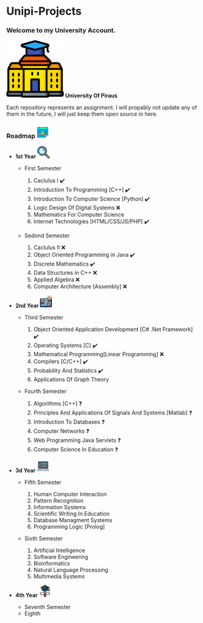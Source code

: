# Unipi-Projects

### Welcome to my University  Account.

<img src="img/university.png" alt="university" width="150"/> **University Of Piraus**

Each repository represents an assignment. I will propably not update any of them in the future, I will just keep them open source in here.

### Roadmap <img src="img/calendar.png" alt="calendar" width="32"/>

* **1st Year** <img src="img/mangi.png" alt="mangi" width="32"/>
  * First Semester
    1) Caclulus I  :heavy_check_mark:
    2) Introduction To Programming [C++]  :heavy_check_mark:
    3) Introduction To Computer Science [Python]   :heavy_check_mark:
    4) Logic Design Of Digital Systems  ❌
    5) Mathematics For Computer Science
    6) Internet Technologies [HTML/CSS/JS/PHP]   :heavy_check_mark:

  * Sedond Semester
    1) Caclulus II  ❌
    2) Object Oriented Programming in Java   :heavy_check_mark:
    3) Discrete Mathematics   :heavy_check_mark:
    4) Data Structures in C++  ❌
    5) Applied Algebra  ❌
    6) Computer Architecture [Assembly]  ❌

* **2nd Year** <img src="img/open_book.png" alt="open_book" width="32"/>
  * Third Semester
    1) Object Oriented Application Development [C# .Net Framework]   :heavy_check_mark:
    2) Operating Systems [C]   :heavy_check_mark:
    3) Mathematical Programming[Linear Programming]  ❌
    4) Compilers [C/C++]   :heavy_check_mark:
    5) Probability And Statistics   :heavy_check_mark:
    6) Applications Of Graph Theory

  * Fourth Semester
    1) Algorithms [C++]  ❓
    2) Principles And Applications Of Signals And Systems [Matlab]  ❓
    3) Introduction To Databases  ❓
    4) Computer Networks  ❓
    5) Web Programming Java Servlets  ❓
    6) Computer Science In Education  ❓

* **3d Year** <img src="img/laptop.png" alt="laptop" width="32"/>
  * Fifth Semester
    1) Human Computer Interaction
    2) Pattern Recognition
    3) Information Systems
    4) Scientific Writing In Education
    5) Database Managment Systems
    6) Programming Logic [Prolog]
  
  * Sixth Semester
    1) Artificial Intelligence
    2) Software Engineering
    3) Bioinformatics
    4) Natural Language Processing
    5) Multimedia Systems

* **4th Year** <img src="img/graduation.png" alt="graduation" width="32"/>
  * Seventh Semester
  * Eighth
  
  



<!--[Alt text](img/university.png "a title")-->



<!--
**unipi-projects/unipi-projects** is a ✨ _special_ ✨ repository because its `README.md` (this file) appears on your GitHub profile.

Here are some ideas to get you started:

- 🔭 I’m currently working on ...
- 🌱 I’m currently learning ...
- 👯 I’m looking to collaborate on ...
- 🤔 I’m looking for help with ...
- 💬 Ask me about ...
- 📫 How to reach me: ...
- 😄 Pronouns: ...
- ⚡ Fun fact: ...
-->
